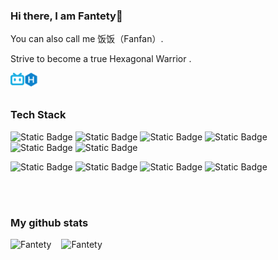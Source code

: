 ### Hi there, I am Fantety👋

You can also call me 饭饭（Fanfan）.

Strive to become a true Hexagonal Warrior .

<a href="https://space.bilibili.com/87643009">
  <img align="left" alt="Fantety | Bilibili" width="22px" src="https://github.com/Fantety/Fantety/blob/master/icons/bilibili.svg" />
</a>
<a href="https://fantety.github.io">
  <img align="left" alt="Fantety | Blog" width="22px" src="https://github.com/Fantety/Fantety/blob/master/icons/hexo.svg" />
</a>

<br />
<br />

### Tech Stack
  ![Static Badge](https://img.shields.io/badge/C-FF0000?style=flat&logo=c&logoColor=white)
  ![Static Badge](https://img.shields.io/badge/C%2B%2B-FF0036?style=flat&logo=cplusplus&logoColor=white)
  ![Static Badge](https://img.shields.io/badge/Rust-FF0061?style=flat&logo=rust&logoColor=white)
  ![Static Badge](https://img.shields.io/badge/Python-FF008F?logo=python&logoColor=white)
  ![Static Badge](https://img.shields.io/badge/gdscript-FF00B2?logo=godotengine&logoColor=white)
  ![Static Badge](https://img.shields.io/badge/JavaScript-FB00FF?logo=javascript&logoColor=white)


  ![Static Badge](https://img.shields.io/badge/QT-3600FF?logo=qt&logoColor=white)
  ![Static Badge](https://img.shields.io/badge/Arduino-002EFF?logo=arduino&logoColor=white)
  ![Static Badge](https://img.shields.io/badge/Tauri-005DFF?logo=tauri&logoColor=white)
  ![Static Badge](https://img.shields.io/badge/espressif-0087ff?logo=espressif&logoColor=white)

<br />
<br />

### My github stats
<div style="display: flex; gap: 16px; align-items: center;">
  <img 
    src="https://github-readme-stats.vercel.app/api?username=Fantety&show_icons=true&theme=gotham" 
    alt="Fantety" 
    style="height: 200px; width: auto;"  
  />
  <img 
    src="https://github-readme-stats.vercel.app/api/top-langs/?username=Fantety&show_icons=true&theme=gotham&layout=donut" 
    alt="Fantety" 
    style="height: 200px; width: auto;"  
  />
</div>





<!--
**Fantety/Fantety** is a ✨ _special_ ✨ repository because its `README.md` (this file) appears on your GitHub profile.

Here are some ideas to get you started:

- 🔭 I’m currently working on ...
- 🌱 I’m currently learning ...
- 👯 I’m looking to collaborate on ...
- 🤔 I’m looking for help with ...
- 💬 Ask me about ...
- 📫 How to reach me: ...
- 😄 Pronouns: ...
- ⚡ Fun fact: ...
-->
